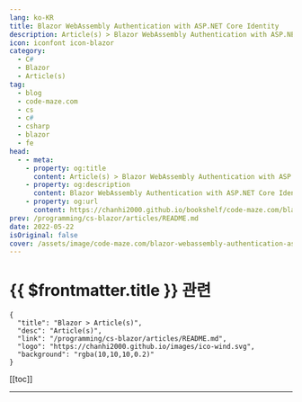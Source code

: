 ```yaml
---
lang: ko-KR
title: Blazor WebAssembly Authentication with ASP.NET Core Identity
description: Article(s) > Blazor WebAssembly Authentication with ASP.NET Core Identity
icon: iconfont icon-blazor
category: 
  - C#
  - Blazor
  - Article(s)
tag: 
  - blog
  - code-maze.com
  - cs
  - c#
  - csharp
  - blazor
  - fe
head:  
  - - meta:
    - property: og:title
      content: Article(s) > Blazor WebAssembly Authentication with ASP.NET Core Identity
    - property: og:description
      content: Blazor WebAssembly Authentication with ASP.NET Core Identity
    - property: og:url
      content: https://chanhi2000.github.io/bookshelf/code-maze.com/blazor-webassembly-authentication-aspnetcore-identity.html
prev: /programming/cs-blazor/articles/README.md
date: 2022-05-22
isOriginal: false
cover: /assets/image/code-maze.com/blazor-webassembly-authentication-aspnetcore-identity/banner.png
---
```


# {{ $frontmatter.title }} 관련

```component VPCard
{
  "title": "Blazor > Article(s)",
  "desc": "Article(s)",
  "link": "/programming/cs-blazor/articles/README.md",
  "logo": "https://chanhi2000.github.io/images/ico-wind.svg",
  "background": "rgba(10,10,10,0.2)"
}
```

[[toc]]

---

<SiteInfo
  name="Blazor WebAssembly Authentication with ASP.NET Core Identity"
  desc="In this article, we are going to learn about the Blazor WebAssembly Authentication with external Web API project and ASP.NET Core Identity."
  url="https://code-maze.com/blazor-webassembly-authentication-aspnetcore-identity/"
  logo="/assets/image/code-maze.com/favicon.png"
  preview="/assets/image/code-maze.com/blazor-webassembly-authentication-aspnetcore-identity/banner.png"/>

<!-- TODO: 작성 -->

